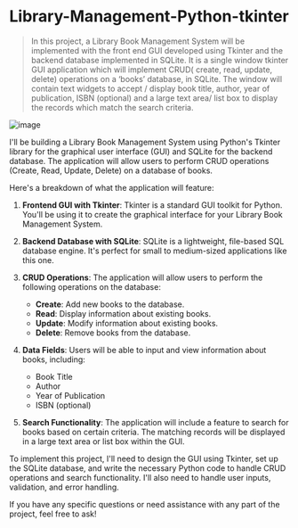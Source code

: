 # Library-Management-Python-tkinter

>In this project, a Library Book Management System will be implemented with the front end GUI developed using Tkinter and the backend database implemented in SQLite. It is a single window tkinter GUI application which will implement CRUD( create, read, update, delete) operations on a ‘books’ database, in SQLite. The window will contain text widgets to accept / display book title, author, year of publication, ISBN (optional) and a large text area/ list box to display the records which match the search criteria.

![image](https://github.com/TheRonnie/Library-Management-Python-tkinter/assets/98576788/131d298b-c651-4744-8e86-b77326a840a1)

I'll be building a Library Book Management System using Python's Tkinter library for the graphical user interface (GUI) and SQLite for the backend database. The application will allow users to perform CRUD operations (Create, Read, Update, Delete) on a database of books.

Here's a breakdown of what the application will feature: 

1. **Frontend GUI with Tkinter**: Tkinter is a standard GUI toolkit for Python. You'll be using it to create the graphical interface for your Library Book Management System.

2. **Backend Database with SQLite**: SQLite is a lightweight, file-based SQL database engine. It's perfect for small to medium-sized applications like this one.

3. **CRUD Operations**: The application will allow users to perform the following operations on the database:
   - **Create**: Add new books to the database.
   - **Read**: Display information about existing books.
   - **Update**: Modify information about existing books.
   - **Delete**: Remove books from the database.

4. **Data Fields**: Users will be able to input and view information about books, including:
   - Book Title
   - Author
   - Year of Publication
   - ISBN (optional)

5. **Search Functionality**: The application will include a feature to search for books based on certain criteria. The matching records will be displayed in a large text area or list box within the GUI.

To implement this project, I'll need to design the GUI using Tkinter, set up the SQLite database, and write the necessary Python code to handle CRUD operations and search functionality. I'll also need to handle user inputs, validation, and error handling.

If you have any specific questions or need assistance with any part of the project, feel free to ask!
